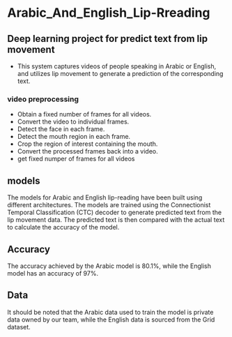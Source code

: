 # Arabic_And_English_Lip-Rreading
## Deep learning project for predict text from lip movement
* This system captures videos of people speaking in Arabic or English, and utilizes lip movement to generate a prediction of the corresponding text.
### video preprocessing
* Obtain a fixed number of frames for all videos.
* Convert the video to individual frames.
* Detect the face in each frame.
* Detect the mouth region in each frame.
* Crop the region of interest containing the mouth.
* Convert the processed frames back into a video.
*  get fixed numper of frames for all videos
## models 
The models for Arabic and English lip-reading have been built using different architectures. The models are trained using the Connectionist Temporal Classification (CTC) decoder to generate predicted text from the lip movement data. The predicted text is then compared with the actual text to calculate the accuracy of the model.
## Accuracy
The accuracy achieved by the Arabic model is 80.1%, while the English model has an accuracy of 97%. 
## Data
It should be noted that the Arabic data used to train the model is private data owned by our team, while the English data is sourced from the Grid dataset.

 
